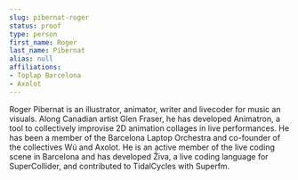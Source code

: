 ```yaml
---
slug: pibernat-roger
status: proof
type: person
first_name: Roger
last_name: Pibernat
alias: null
affiliations:
- Toplap Barcelona
- Axolot
---
```


Roger Pibernat is an illustrator, animator, writer and livecoder for music an
visuals. Along Canadian artist Glen Fraser, he has developed Animatron, a tool
to collectively improvise 2D animation collages in live performances. He has
been a member of the Barcelona Laptop Orchestra and co-founder of the
collectives Wú and Axolot. He is an active member of the live coding scene in
Barcelona and has developed Živa, a live coding language for SuperCollider,
and contributed to TidalCycles with Superfm.


